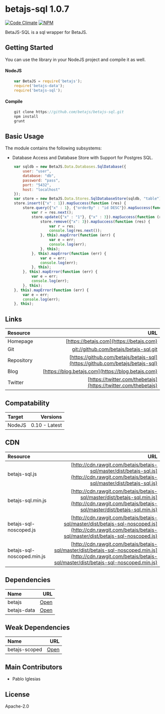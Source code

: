 # betajs-sql 1.0.7
[![Code Climate](https://codeclimate.com/github/betajs/betajs-sql/badges/gpa.svg)](https://codeclimate.com/github/betajs/betajs-sql)
[![NPM](https://img.shields.io/npm/v/betajs-sql.svg?style=flat)](https://www.npmjs.com/package/betajs-sql)


BetaJS-SQL is a sql wrapper for BetaJS.



## Getting Started


You can use the library in your NodeJS project and compile it as well.

#### NodeJS

```javascript
	var BetaJS = require('betajs');
	require('betajs-data');
	require('betajs-sql');
```


#### Compile

```javascript
	git clone https://github.com/betajs/betajs-sql.git
	npm install
	grunt
```



## Basic Usage


The module contains the following subsystems:
- Database Access and Database Store with Support for Postgres SQL.


```javascript
	var sqldb = new BetaJS.Data.Databases.SqlDatabase({
    	user: "user",
    	database: "db",
    	password: "pass",
    	port: "5432",
    	host: "localhost"
    });
    var store = new BetaJS.Data.Stores.SqlDatabaseStore(sqldb, "table");
    store.insert({"x" : 1}).mapSuccess(function (res) {
    	store.query({"x" : 1}, {"orderBy" : "id DESC"}).mapSuccess(function (res) {
    		var r = res.next();
    		store.update({"x" : "1"}, {"x" : 3}).mapSuccess(function (res) {
    			store.remove({"x": 3}).mapSuccess(function (res) {
    				var r = res;
    				console.log(res.next());
    			}, this).mapError(function (err) {
    				var e = err;
    				console.log(err);
    			}, this);
    		}, this).mapError(function (err) {
    			var e = err;
    			console.log(err);
    		}, this);
    	}, this).mapError(function (err) {
    		var e = err;
    		console.log(err);
    	}, this);
    }, this).mapError(function (err) {
    	var e = err;
    	console.log(err);
    }, this);
```



## Links
| Resource   | URL |
| :--------- | --: |
| Homepage   | [https://betajs.com](https://betajs.com) |
| Git        | [git://github.com/betajs/betajs-sql.git](git://github.com/betajs/betajs-sql.git) |
| Repository | [https://github.com/betajs/betajs-sql](https://github.com/betajs/betajs-sql) |
| Blog       | [https://blog.betajs.com](https://blog.betajs.com) | 
| Twitter    | [https://twitter.com/thebetajs](https://twitter.com/thebetajs) | 
 



## Compatability
| Target | Versions |
| :----- | -------: |
| NodeJS | 0.10 - Latest |


## CDN
| Resource | URL |
| :----- | -------: |
| betajs-sql.js | [http://cdn.rawgit.com/betajs/betajs-sql/master/dist/betajs-sql.js](http://cdn.rawgit.com/betajs/betajs-sql/master/dist/betajs-sql.js) |
| betajs-sql.min.js | [http://cdn.rawgit.com/betajs/betajs-sql/master/dist/betajs-sql.min.js](http://cdn.rawgit.com/betajs/betajs-sql/master/dist/betajs-sql.min.js) |
| betajs-sql-noscoped.js | [http://cdn.rawgit.com/betajs/betajs-sql/master/dist/betajs-sql-noscoped.js](http://cdn.rawgit.com/betajs/betajs-sql/master/dist/betajs-sql-noscoped.js) |
| betajs-sql-noscoped.min.js | [http://cdn.rawgit.com/betajs/betajs-sql/master/dist/betajs-sql-noscoped.min.js](http://cdn.rawgit.com/betajs/betajs-sql/master/dist/betajs-sql-noscoped.min.js) |



## Dependencies
| Name | URL |
| :----- | -------: |
| betajs | [Open](https://github.com/betajs/betajs) |
| betajs-data | [Open](https://github.com/betajs/betajs-data) |


## Weak Dependencies
| Name | URL |
| :----- | -------: |
| betajs-scoped | [Open](https://github.com/betajs/betajs-scoped) |


## Main Contributors

- Pablo Iglesias

## License

Apache-2.0







